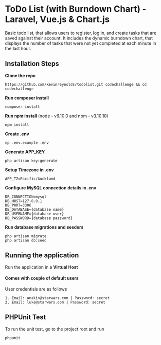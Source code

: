 # ToDo List (with Burndown Chart) - Laravel, Vue.js & Chart.js
Basic todo list, that allows users to register, log in, and create tasks that are saved against their account. It includes the dynamic burndown chart, that displays the number of tasks that were not yet completed at each minute in the last hour.
## Installation Steps
**Clone the repo**
```
https://github.com/kevinreynolds/todolist.git codechallenge && cd codechallenge
```
**Run composer install**
```
composer install
```
**Run npm install**
(node - v6.10.0 and npm - v3.10.10)
```
npm install
```
**Create .env**
```
cp .env.example .env
```
**Generate APP_KEY**
```
php artisan key:generate
```
**Setup Timezone in .env**
```
APP_TZ=Pacific/Auckland
```

**Configure MySQL connection details in .env**
```
DB_CONNECTION=mysql
DB_HOST=127.0.0.1
DB_PORT=3306
DB_DATABASE={database name}
DB_USERNAME={database user}
DB_PASSWORD={database password}
```
**Run database migrations and seeders**
```
php artisan migrate
php artisan db:seed
```
## Running the application
Run the application in a **Virtual Host**

#### Comes with couple of default users
User credentials are as follows
```
1. Email: anakin@starwars.com | Password: secret
2. Email: luke@starwars.com | Password: secret
```
## PHPUnit Test
To run the unit test, go to the project root and run
```
phpunit
```
